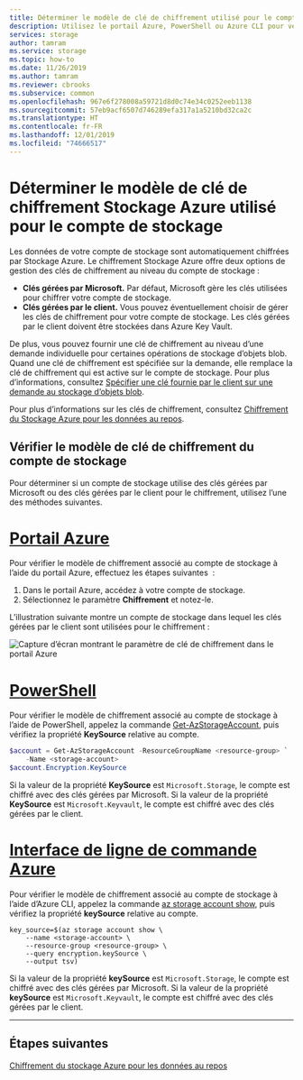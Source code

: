 ```yaml
---
title: Déterminer le modèle de clé de chiffrement utilisé pour le compte de stockage - Stockage Azure
description: Utilisez le portail Azure, PowerShell ou Azure CLI pour vérifier le mode de gestion des clés de chiffrement pour le compte de stockage. Les clés peuvent être gérées par Microsoft (configuration par défaut) ou par le client. Les clés gérées par le client doivent être stockées dans Azure Key Vault.
services: storage
author: tamram
ms.service: storage
ms.topic: how-to
ms.date: 11/26/2019
ms.author: tamram
ms.reviewer: cbrooks
ms.subservice: common
ms.openlocfilehash: 967e6f278008a59721d8d0c74e34c0252eeb1138
ms.sourcegitcommit: 57eb9acf6507d746289efa317a1a5210bd32ca2c
ms.translationtype: HT
ms.contentlocale: fr-FR
ms.lasthandoff: 12/01/2019
ms.locfileid: "74666517"
---
```

# <a name="determine-which-azure-storage-encryption-key-model-is-in-use-for-the-storage-account"></a>Déterminer le modèle de clé de chiffrement Stockage Azure utilisé pour le compte de stockage

Les données de votre compte de stockage sont automatiquement chiffrées par Stockage Azure. Le chiffrement Stockage Azure offre deux options de gestion des clés de chiffrement au niveau du compte de stockage :

- **Clés gérées par Microsoft.** Par défaut, Microsoft gère les clés utilisées pour chiffrer votre compte de stockage.
- **Clés gérées par le client.** Vous pouvez éventuellement choisir de gérer les clés de chiffrement pour votre compte de stockage. Les clés gérées par le client doivent être stockées dans Azure Key Vault.

De plus, vous pouvez fournir une clé de chiffrement au niveau d’une demande individuelle pour certaines opérations de stockage d’objets blob. Quand une clé de chiffrement est spécifiée sur la demande, elle remplace la clé de chiffrement qui est active sur le compte de stockage. Pour plus d’informations, consultez [Spécifier une clé fournie par le client sur une demande au stockage d’objets blob](../blobs/storage-blob-customer-provided-key.md).

Pour plus d’informations sur les clés de chiffrement, consultez [Chiffrement du Stockage Azure pour les données au repos](storage-service-encryption.md).

## <a name="check-the-encryption-key-model-for-the-storage-account"></a>Vérifier le modèle de clé de chiffrement du compte de stockage

Pour déterminer si un compte de stockage utilise des clés gérées par Microsoft ou des clés gérées par le client pour le chiffrement, utilisez l’une des méthodes suivantes.

# <a name="azure-portaltabportal"></a>[Portail Azure](#tab/portal)

Pour vérifier le modèle de chiffrement associé au compte de stockage à l’aide du portail Azure, effectuez les étapes suivantes  :

1. Dans le portail Azure, accédez à votre compte de stockage.
1. Sélectionnez le paramètre **Chiffrement** et notez-le.

L’illustration suivante montre un compte de stockage dans lequel les clés gérées par le client sont utilisées pour le chiffrement :

![Capture d’écran montrant le paramètre de clé de chiffrement dans le portail Azure](media/storage-encryption-key-model-get/customer-managed-encryption-key-setting-portal.png)

# <a name="powershelltabpowershell"></a>[PowerShell](#tab/powershell)

Pour vérifier le modèle de chiffrement associé au compte de stockage à l’aide de PowerShell, appelez la commande [Get-AzStorageAccount](/powershell/module/az.storage/get-azstorageaccount), puis vérifiez la propriété **KeySource** relative au compte.

```powershell
$account = Get-AzStorageAccount -ResourceGroupName <resource-group> `
    -Name <storage-account>
$account.Encryption.KeySource
```

Si la valeur de la propriété **KeySource** est `Microsoft.Storage`, le compte est chiffré avec des clés gérées par Microsoft. Si la valeur de la propriété **KeySource** est `Microsoft.Keyvault`, le compte est chiffré avec des clés gérées par le client.

# <a name="azure-clitabcli"></a>[Interface de ligne de commande Azure](#tab/cli)

Pour vérifier le modèle de chiffrement associé au compte de stockage à l’aide d’Azure CLI, appelez la commande [az storage account show](/cli/azure/storage/account#az-storage-account-show), puis vérifiez la propriété **keySource** relative au compte.

```azurecli-interactive
key_source=$(az storage account show \
    --name <storage-account> \
    --resource-group <resource-group> \
    --query encryption.keySource \
    --output tsv)
```

Si la valeur de la propriété **keySource** est `Microsoft.Storage`, le compte est chiffré avec des clés gérées par Microsoft. Si la valeur de la propriété **keySource** est `Microsoft.Keyvault`, le compte est chiffré avec des clés gérées par le client.

---

## <a name="next-steps"></a>Étapes suivantes

[Chiffrement du stockage Azure pour les données au repos](storage-service-encryption.md)
